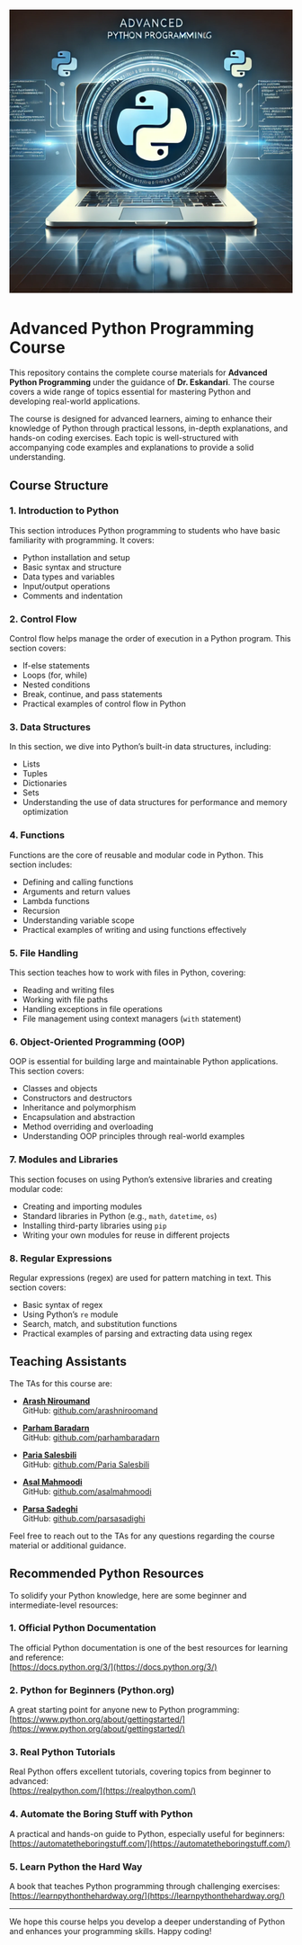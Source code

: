 # <img src="img\readmeimg.webp" alt="Alt text" width="600"/>

# Advanced Python Programming Course

This repository contains the complete course materials for **Advanced Python Programming** under the guidance of **Dr. Eskandari**. The course covers a wide range of topics essential for mastering Python and developing real-world applications.

The course is designed for advanced learners, aiming to enhance their knowledge of Python through practical lessons, in-depth explanations, and hands-on coding exercises. Each topic is well-structured with accompanying code examples and explanations to provide a solid understanding.

## Course Structure

### 1. Introduction to Python
This section introduces Python programming to students who have basic familiarity with programming. It covers:
- Python installation and setup
- Basic syntax and structure
- Data types and variables
- Input/output operations
- Comments and indentation

### 2. Control Flow
Control flow helps manage the order of execution in a Python program. This section covers:
- If-else statements
- Loops (for, while)
- Nested conditions
- Break, continue, and pass statements
- Practical examples of control flow in Python

### 3. Data Structures
In this section, we dive into Python’s built-in data structures, including:
- Lists
- Tuples
- Dictionaries
- Sets
- Understanding the use of data structures for performance and memory optimization

### 4. Functions
Functions are the core of reusable and modular code in Python. This section includes:
- Defining and calling functions
- Arguments and return values
- Lambda functions
- Recursion
- Understanding variable scope
- Practical examples of writing and using functions effectively

### 5. File Handling
This section teaches how to work with files in Python, covering:
- Reading and writing files
- Working with file paths
- Handling exceptions in file operations
- File management using context managers (`with` statement)

### 6. Object-Oriented Programming (OOP)
OOP is essential for building large and maintainable Python applications. This section covers:
- Classes and objects
- Constructors and destructors
- Inheritance and polymorphism
- Encapsulation and abstraction
- Method overriding and overloading
- Understanding OOP principles through real-world examples

### 7. Modules and Libraries
This section focuses on using Python’s extensive libraries and creating modular code:
- Creating and importing modules
- Standard libraries in Python (e.g., `math`, `datetime`, `os`)
- Installing third-party libraries using `pip`
- Writing your own modules for reuse in different projects

### 8. Regular Expressions
Regular expressions (regex) are used for pattern matching in text. This section covers:
- Basic syntax of regex
- Using Python’s `re` module
- Search, match, and substitution functions
- Practical examples of parsing and extracting data using regex

## Teaching Assistants

The TAs for this course are:

- **[Arash Niroumand](https://www.linkedin.com/in/arashniroumand/)**  
  GitHub: [github.com/arashniroomand](https://github.com/arashniroomand)

- **[Parham Baradarn](https://www.linkedin.com/in/parhambaradarn/)**  
  GitHub: [github.com/parhambaradarn](https://github.com/bnparham)

- **[Paria Salesbili](https://www.linkedin.com/in/pariasailisi/)**  
  GitHub: [github.com/Paria Salesbili](https://github.com/pariasalsabili)

- **[Asal Mahmoodi](https://www.linkedin.com/in/asalmahmoodi/)**  
  GitHub: [github.com/asalmahmoodi](https://github.com/AssalMahmodi)

- **[Parsa Sadeghi](https://www.linkedin.com/in/parsasedighi/)**  
  GitHub: [github.com/parsasadighi](https://github.com/parsasedighi)



Feel free to reach out to the TAs for any questions regarding the course material or additional guidance.

## Recommended Python Resources

To solidify your Python knowledge, here are some beginner and intermediate-level resources:

### 1. Official Python Documentation
The official Python documentation is one of the best resources for learning and reference:  
[https://docs.python.org/3/](https://docs.python.org/3/)

### 2. Python for Beginners (Python.org)
A great starting point for anyone new to Python programming:  
[https://www.python.org/about/gettingstarted/](https://www.python.org/about/gettingstarted/)

### 3. Real Python Tutorials
Real Python offers excellent tutorials, covering topics from beginner to advanced:  
[https://realpython.com/](https://realpython.com/)

### 4. Automate the Boring Stuff with Python
A practical and hands-on guide to Python, especially useful for beginners:  
[https://automatetheboringstuff.com/](https://automatetheboringstuff.com/)

### 5. Learn Python the Hard Way
A book that teaches Python programming through challenging exercises:  
[https://learnpythonthehardway.org/](https://learnpythonthehardway.org/)

---

We hope this course helps you develop a deeper understanding of Python and enhances your programming skills. Happy coding!
